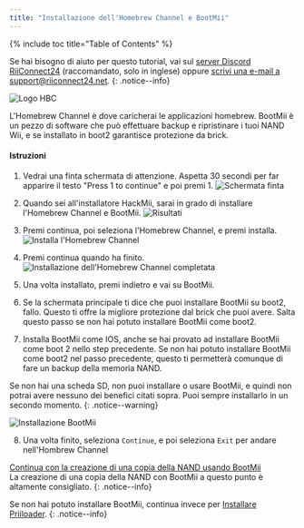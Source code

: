 ```yaml
---
title: "Installazione dell'Homebrew Channel e BootMii"
---
```


{% include toc title="Table of Contents" %}

Se hai bisogno di aiuto per questo tutorial, vai sul [server Discord RiiConnect24](https://discord.gg/b4Y7jfD) (raccomandato, solo in inglese) oppure [scrivi una e-mail a support@riiconnect24.net](mailto:support@riiconnect24.net).
{: .notice--info}

![Logo HBC](/images/hbc.png)

L'Homebrew Channel è dove caricherai le applicazioni homebrew. BootMii è un pezzo di software che può effettuare backup e ripristinare i tuoi NAND Wii, e se installato in boot2 garantisce protezione da brick.

#### Istruzioni

1. Vedrai una finta schermata di attenzione. Aspetta 30 secondi per far apparire il testo "Press 1 to continue" e poi premi 1. ![Schermata finta](/images/Wii/ScamScreen.png)

2. Quando sei all'installatore HackMii, sarai in grado di installare l'Homebrew Channel e BootMii. ![Risultati](/images/Wii/Results.png)

3. Premi continua, poi seleziona l'Homebrew Channel, e premi installa. ![Installa l'Homebrew Channel](/images/Wii/InstallHomebrewChannel.png)

4. Premi continua quando ha finito. ![Installazione dell'Homebrew Channel completata](/images/Wii/SuccessHBC.png)

5. Una volta installato, premi indietro e vai su BootMii.
6. Se la schermata principale ti dice che puoi installare BootMii su boot2, fallo. Questo ti offre la migliore protezione dal brick che puoi avere. Salta questo passo se non hai potuto installare BootMii come boot2.
7. Installa BootMii come IOS, anche se hai provato ad installare BootMii come boot 2 nello step precedente. Se non hai potuto installare BootMii come boot2 nel passo precedente, questo ti permetterà comunque di fare un backup della memoria NAND.

Se non hai una scheda SD, non puoi installare o usare BootMii, e quindi non potrai avere nessuno dei benefici citati sopra. Puoi sempre installarlo in un secondo momento.
{: .notice--warning}

![Installazione BootMii](/images/Wii/InstallBootMii.png)

8. Una volta finito, seleziona `Continue`, e poi seleziona `Exit` per andare nell'Hombrew Channel

[Continua con la creazione di una copia della NAND usando BootMii](bootmii)<br> La creazione di una copia della NAND con BootMii a questo punto è altamente consigliato.
{: .notice--info}

Se non hai potuto installare BootMii, continua invece per [Installare Priiloader](priiloader).
{: .notice--info}
